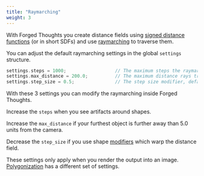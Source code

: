 ```yaml
---
title: "Raymarching"
weight: 3
---
```


With Forged Thoughts you create distance fields using [signed distance functions](https://en.wikipedia.org/wiki/Signed_distance_function) (or in short SDFs) and use [raymarching](https://en.wikipedia.org/wiki/Ray_marching) to traverse them.

You can adjust the default raymarching settings in the global ```settings``` structure.

```rust
settings.steps = 1000;                  // The maximum steps the raymarcher executes, default is 500
settings.max_distance = 200.0;          // The maximum distance rays traverse, default is 5.0
settings.step_size = 0.5;               // The step size modifier, default is 1.0
```

With these 3 settings you can modify the raymarching inside Forged Thoughts.

Increase the ```steps``` when you see artifacts around shapes.

Increase the ```max_distance``` if your furthest object is further away than 5.0 units from the camera.

Decrease the ```step_size``` if you use shape [modifiers](../../modeling/modifier/) which warp the distance field.

These settings only apply when you render the output into an image. [Polygonization](../../rendering/polygonization/) has a different set of settings.